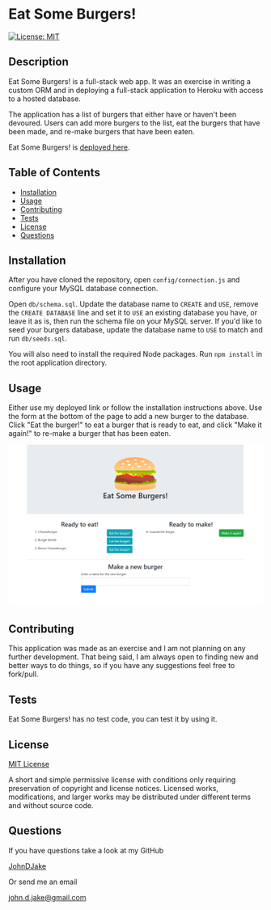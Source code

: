 # Eat Some Burgers!

[![License: MIT](https://img.shields.io/badge/License-MIT-yellow.svg)](https://opensource.org/licenses/MIT)

## Description

Eat Some Burgers! is a full-stack web app. It was an exercise in writing a custom ORM and in deploying a full-stack application to Heroku with access to a hosted database.

The application has a list of burgers that either have or haven't been devoured. Users can add more burgers to the list, eat the burgers that have been made, and re-make burgers that have been eaten.

Eat Some Burgers! is [deployed here](https://johndjake-burgers.herokuapp.com/).



## Table of Contents

* [Installation](#installation)
* [Usage](#usage)
* [Contributing](#contributing)
* [Tests](#tests)
* [License](#license)
* [Questions](#questions)


## Installation

After you have cloned the repository, open `config/connection.js` and configure your MySQL database connection.

Open `db/schema.sql`. Update the database name to `CREATE` and `USE`, remove the `CREATE DATABASE` line and set it to `USE` an existing database you have, or leave it as is, then run the schema file on your MySQL server. If you'd like to seed your burgers database, update the database name to `USE` to match and run `db/seeds.sql`.

You will also need to install the required Node packages. Run `npm install` in the root application directory.



## Usage

Either use my deployed link or follow the installation instructions above. Use the form at the bottom of the page to add a new burger to the database. Click "Eat the burger!" to eat a burger that is ready to eat, and click "Make it again!" to re-make a burger that has been eaten.

![Screenshot of the app](public/assets/img/screenshot.png)



## Contributing

This application was made as an exercise and I am not planning on any further development. That being said, I am always open to finding new and better ways to do things, so if you have any suggestions feel free to fork/pull.



## Tests

Eat Some Burgers! has no test code, you can test it by using it.



## License

[MIT License](https://opensource.org/licenses/MIT)

A short and simple permissive license with conditions only requiring preservation of copyright and license notices. Licensed works, modifications, and larger works may be distributed under different terms and without source code.


## Questions

If you have questions take a look at my GitHub

[JohnDJake](https://github.com/JohnDJake)

Or send me an email

[john.d.jake@gmail.com](mailto:john.d.jake@gmail.com)

